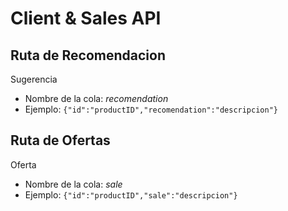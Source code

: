 

# Client & Sales API




## Ruta de Recomendacion

Sugerencia
- Nombre de la cola: *recomendation*
- Ejemplo: `{"id":"productID","recomendation":"descripcion"}`

## Ruta de Ofertas

Oferta
- Nombre de la cola: *sale*
- Ejemplo: `{"id":"productID","sale":"descripcion"}`